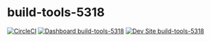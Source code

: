 # build-tools-5318

[![CircleCI](https://circleci.com/gh/pantheon-ci-bot/build-tools-5318.svg?style=shield)](https://circleci.com/gh/pantheon-ci-bot/build-tools-5318)
[![Dashboard build-tools-5318](https://img.shields.io/badge/dashboard-build_tools_5318-yellow.svg)](https://dashboard.pantheon.io/sites/cfd8415c-af82-404d-9fc8-769871532b43#dev/code)
[![Dev Site build-tools-5318](https://img.shields.io/badge/site-build_tools_5318-blue.svg)](http://dev-build-tools-5318.pantheonsite.io/)